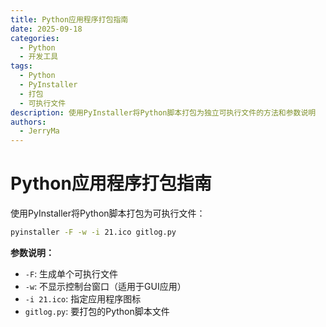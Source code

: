 ```yaml
---
title: Python应用程序打包指南
date: 2025-09-18
categories:
  - Python
  - 开发工具
tags:
  - Python
  - PyInstaller
  - 打包
  - 可执行文件
description: 使用PyInstaller将Python脚本打包为独立可执行文件的方法和参数说明
authors:
  - JerryMa
---
```


# Python应用程序打包指南

使用PyInstaller将Python脚本打包为可执行文件：

```bash
pyinstaller -F -w -i 21.ico gitlog.py
```

**参数说明：**
- `-F`: 生成单个可执行文件
- `-w`: 不显示控制台窗口（适用于GUI应用）
- `-i 21.ico`: 指定应用程序图标
- `gitlog.py`: 要打包的Python脚本文件
